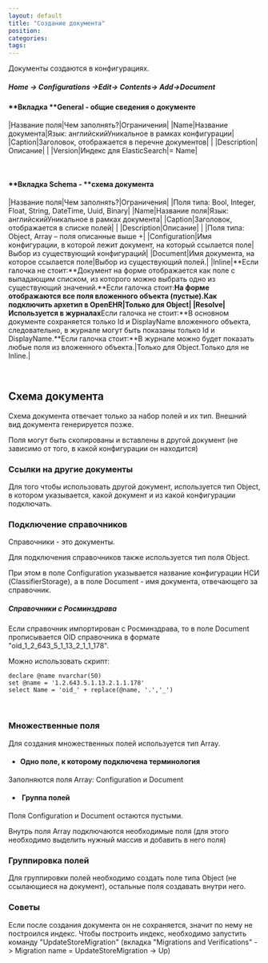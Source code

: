 ```yaml
---
layout: default
title: "Создание документа"
position: 
categories: 
tags: 
---
```


Документы создаются в конфигурациях.

##### Home -> Configurations ->Edit-> Contents-> Add->Document

#### **Вкладка ****General** - общие сведения о документе

|Название поля|Чем заполнять?|Ограничения|
|Name|Название документа|Язык: английскийУникальное в рамках конфигурации|
|Caption|Заголовок, отображается в перечне документов| |
|Description|Описание| |
|Version|Индекс для ElasticSearch|= Name|

 

#### **Вкладка ****Schema**** - **схема документа

|Название поля|Чем заполнять?|Ограничения|
|Поля типа: Bool, Integer, Float, String, DateTime, Uuid, Binary|
|Name|Название поля|Язык: английскийУникальное в рамках документа|
|Caption|Заголовок, отображается в списке полей| |
|Description|Описание| |
|Поля типа: Object, Array – поля описанные выше +|
|Configuration|Имя конфигурации, в которой лежит документ, на который ссылается поле|Выбор из существующий конфигураций|
|Document|Имя документа, на которое ссылается поле|Выбор из существующий полей.|
|Inline|**Если галочка не стоит:**Документ на форме отображается как поле с выпадающим списком, из которого можно выбрать одно из существующий значений.**Если галочка стоит:**На форме отображаются все поля вложенного объекта (пустые).Как подключить архетип в OpenEHR|Только для Object|
|Resolve|Используется в журналах**Если галочка не стоит:**В основном документе сохраняется только Id и DisplayName вложенного объекта, следовательно, в журнале могут быть показаны только Id и DisplayName.**Если галочка стоит:**В журнале можно будет показать любые поля из вложенного объекта.|Только для Object.Только для не Inline.|

 

## Схема документа

Схема документа отвечает только за набор полей и их тип. Внешний вид документа генерируется позже.

Поля могут быть скопированы и вставлены в другой документ (не зависимо от того, в какой конфигурации он находится)

### Ссылки на другие документы

Для того чтобы использовать другой документ, используется тип Object, в котором указывается, какой документ и из какой конфигурации подключать.

### Подключение справочников

Справочники - это документы.

Для подключения справочников также используется тип поля Object.

При этом в поле Configuration указывается название конфигурации НСИ (ClassifierStorage), а в поле Document - имя документа, отвечающего за справочник.

##### Справочники с Росминздрава

Если справочник импортирован с Росминздрава, то в поле Document прописывается OID справочника в формате "oid_1_2_643_5_1_13_2_1_1_178".

Можно использовать скрипт:

```
declare @name nvarchar(50)
set @name = '1.2.643.5.1.13.2.1.1.178'
select Name = 'oid_' + replace(@name, '.','_')
```

 

### Множественные поля

Для создания множественных полей используется тип Array.

* #### Одно поле, к которому подключена терминология



Заполняются поля Array: Configuration и Document

* ####  Группа полей



Поля Configuration и Document остаются пустыми.

Внутрь поля Array подключаются необходимые поля (для этого необходимо выделить нужный массив и добавить в него поля)

### Группировка полей

Для группировки полей необходимо создать поле типа Object (не ссылающиеся на документ), остальные поля создавать внутри него.

### Советы

Если после создания документа он не сохраняется, значит по нему не построился индекс. Чтобы построить индекс, необходимо запустить команду "UpdateStoreMigration" (вкладка "Migrations and Verifications" -> Migration name = UpdateStoreMigration -> Up) 

